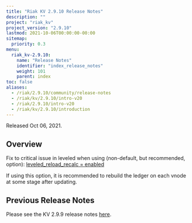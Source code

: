 ```yaml
---
title: "Riak KV 2.9.10 Release Notes"
description: ""
project: "riak_kv"
project_version: "2.9.10"
lastmod: 2021-10-06T00:00:00-00:00
sitemap:
  priority: 0.3
menu:
  riak_kv-2.9.10:
    name: "Release Notes"
    identifier: "index_release_notes"
    weight: 101
    parent: index
toc: false
aliases:
  - /riak/2.9.10/community/release-notes
  - /riak/kv/2.9.10/intro-v20
  - /riak/2.9.10/intro-v20
  - /riak/kv/2.9.10/introduction
---
```


Released Oct 06, 2021.

## Overview

Fix to critical issue in leveled when using (non-default, but recommended, option): [leveled_reload_recalc = enabled](https://github.com/basho/riak_kv/blob/33add2a29b6880b680a407dc91828736f54c7911/priv/riak_kv.schema#L1156-L1174)

If using this option, it is recommended to rebuild the ledger on each vnode at some stage after updating.

## Previous Release Notes

Please see the KV 2.9.9 release notes [here]({{<baseurl>}}riak/kv/2.9.9/release-notes/).

